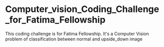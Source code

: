 # Computer_vision_Coding_Challenge_for_Fatima_Fellowship
This coding challenge is for Fatima Fellowship. It's a Computer Vision problem of classification between normal and upside_down image
